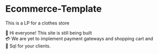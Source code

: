 # Ecommerce-Template
This is a LP for a clothes store

🛒 Hi everyone! This site is still being built <br>
💳 We are yet to implement payment gateways and shopping cart and <br>
🛅 Sql for your clients.
